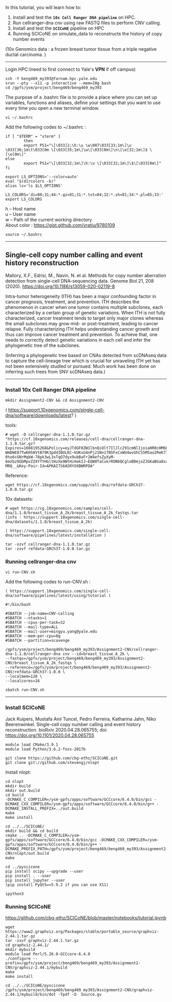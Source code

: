 In this tutorial, you will learn how to:

1. Install and test the **`10x Cell Ranger DNA pipeline`** on HPC.
2. Run cellranger-dna cnv using raw FASTQ files to perform CNV calling.
3. Install and test the **`SCICoNE`** pipeline on HPC
4. Running SCICoNE on simulate_data to reconstructs the history of copy number events 

(10x Genomics data : a frozen breast tumor tissue from a triple negative ductal carcinoma. )

***
Login HPC:(need to first connect to Yale's **VPN** if off campus)

```
ssh -Y beng469_my393@farnam.hpc.yale.edu
srun --pty --x11 -p interactive --mem=20g bash
cd /gpfs/ysm/project/beng469/beng469_my393
```
The purpose of a .bashrc file is to provide a place where you can set up variables, functions and aliases, define your settings that you want to use every time you open a new terminal window.
```
vi ~/.bashrc
```

Add the following codes to ~/.bashrc : 

```
if [ "$TERM" = "xterm" ]
        then
        export PS1="\[\033]2;\h:\u \w\007\033[33;1m\]\u \033[36;1m\t\033[0m \[\033[35;1m\]\w\[\033[0m\]\n\[\e[32;1m\]$ \[\e[0m\]"
else
        export PS1="\[\033[32;1m\]\h:\u \[\033[32;1m\]\$\[\033[0m\]"
fi

export LS_OPTIONS='--color=auto'
eval "$(dircolors -b)"
alias ls='ls $LS_OPTIONS'

LS_COLORS='di=00;31;44:*.gz=01;31:*.txt=04;32:*.sh=01;34:*.pl=05;33:'
export LS_COLORS
```
h – Host name           
u – User name           
w – Path of the current working directory               
About color : https://gist.github.com/vratiu/9780109

```
source ~/.bashrc
```

***
## Single-cell copy number calling and event history reconstruction

Mallory, X.F., Edrisi, M., Navin, N. et al. Methods for copy number aberration detection from single-cell DNA-sequencing data. Genome Biol 21, 208 (2020). https://doi.org/10.1186/s13059-020-02119-8


Intra-tumor heterogeneity (ITH) has been a major confounding factor in cancer prognosis, treatment, and prevention. ITH describes the phenomenon in cancer when one tumor contains multiple subclones, each characterized by a certain group of genetic variations. When ITH is not fully characterized, cancer treatment tends to target only major clones whereas the small subclones may grow mid- or post-treatment, leading to cancer relapse. Fully characterizing ITH helps understanding cancer growth and thus can improve cancer treatment and prevention. To achieve that, one needs to correctly detect genetic variations in each cell and infer the phylogenetic tree of the subclones.

(Inferring a phylogenetic tree based on CNAs detected from scDNAseq data to capture the cell-lineage tree which is crucial for unraveling ITH yet has not been extensively studied or pursued. Much work has been done on inferring such trees from SNV scDNAseq data.)
***
### Install 10x Cell Ranger DNA pipeline
```
mkdir Assignment2-CNV && cd Assignment2-CNV
```

( https://support.10xgenomics.com/single-cell-dna/software/downloads/latest? )

tools:

```
# wget -O cellranger-dna-1.1.0.tar.gz "https://cf.10xgenomics.com/releases/cell-dna/cellranger-dna-1.1.0.tar.gz?Expires=1608195268&Policy=eyJTdGF0ZW1lbnQiOlt7IlJlc291cmNlIjoiaHR0cHM6Ly9jZi4xMHhnZW5vbWljcy5jb20vcmVsZWFzZXMvY2VsbC1kbmEvY2VsbHJhbmdlci1kbmEtMS4xLjAudGFyLmd6IiwiQ29uZGl0aW9uIjp7IkRhdGVMZXNzVGhhbiI6eyJBV1M6RXBvY2hUaW1lIjoxNjA4MTk1MjY4fX19XX0_&Signature=AMYk4OZ~MkMi-WmDWE87TwKH58VtB70K3pddIBULKC~kUKxG4nPj21Nn1fB5FxCxWU4wvGhCS5M5ao2ReK77QQN-0to6cGNrMqkW-78pk3wL3xTqQ7dyx9ubBaFr2W4efsZyXyM-6mzbz9GbMpvZZ4YfYHGltHzXe9WtHiHokIJ~EQW0TaCukrRON6QCgloBDmjoZJGKaBGa8xatCMEsMpj2AJNMDyNYQkxKK5rkPCRjK5RGJdqJ4pZTUf4f8nWPDAJxrr9azSrjNcla8mZxfmbvI0Er3w0KqS9o4OLN4PWNpCxaEnqqCQ4Fu5VRybWZ0jtY~wIbPGlkGkUfnB-MRQ__&Key-Pair-Id=APKAI7S6A5RYOXBWRPDA"
```
Reference:
```
wget https://cf.10xgenomics.com/supp/cell-dna/refdata-GRCh37-1.0.0.tar.gz
```
10x datasets:
```
# wget https://cg.10xgenomics.com/samples/cell-dna/1.1.0/breast_tissue_A_2k/breast_tissue_A_2k_fastqs.tar 
(info : https://support.10xgenomics.com/single-cell-dna/datasets/1.1.0/breast_tissue_A_2k)
```
```
( https://support.10xgenomics.com/single-cell-dna/software/pipelines/latest/installation )

tar -xzvf cellranger-dna-1.1.0.tar.gz
tar -zxvf refdata-GRCh37-1.0.0.tar.gz
```
### Running cellranger-dna cnv
```
vi run-CNV.sh
```
Add the following codes to run-CNV.sh : 
```
( https://support.10xgenomics.com/single-cell-dna/software/pipelines/latest/using/tutorial )

#!/bin/bash

#SBATCH --job-name=CNV-calling
#SBATCH --ntasks=1
#SBATCH --cpus-per-task=32
#SBATCH --mail-type=ALL
#SBATCH --mail-user=mingyu.yang@yale.edu
#SBATCH --mem-per-cpu=8g
#SBATCH --partition=scavenge

/gpfs/ysm/project/beng469/beng469_my393/Assignment2-CNV/cellranger-dna-1.1.0/cellranger-dna cnv --id=breast_tissue_A_2k \
--fastqs=/gpfs/ysm/project/beng469/beng469_my393/Assignment2-CNV/breast_tissue_A_2k_fastqs \
--reference=/gpfs/ysm/project/beng469/beng469_my393/Assignment2-CNV/refdata-GRCh37-1.0.0 \
--localmem=128 \
--localcores=16
```

```
sbatch run-CNV.sh
```
***
###  Install SCICoNE
Jack Kuipers, Mustafa Anıl Tuncel, Pedro Ferreira, Katharina Jahn, Niko Beerenwinkel. Single-cell copy number calling and event history reconstruction. bioRxiv 2020.04.28.065755; doi: https://doi.org/10.1101/2020.04.28.065755


```
module load CMake/3.9.1
module load Python/3.6.2-foss-2017b
```
```
git clone https://github.com/cbg-ethz/SCICoNE.git
git clone git://github.com/stevengj/nlopt
```
Install nlopt:
```
cd nlopt
mkdir build 
mkdir out.build
cd build
-DCMAKE_C_COMPILER=/ysm-gpfs/apps/software/GCCcore/6.4.0/bin/gcc -DCMAKE_CXX_COMPILER=/ysm-gpfs/apps/software/GCCcore/6.4.0/bin/g++ -DCMAKE_INSTALL_PREFIX=../out.build
make 
make install
```

```
cd ../../SCICoNE/
mkdir build && cd build
cmake .. -DCMAKE_C_COMPILER=/ysm-gpfs/apps/software/GCCcore/6.4.0/bin/gcc -DCMAKE_CXX_COMPILER=/ysm-gpfs/apps/software/GCCcore/6.4.0/bin/g++ -DCMAKE_PREFIX_PATH=/gpfs/ysm/project/beng469/beng469_my393/Assignment2-CNV/nlopt/out.build
make 
```
```
cd ../pyscicone
pip install scipy --upgrade --user
pip install . --user 
pip install jupyter --user
(pip install PyQt5==5.9.2 if you can use X11)

```
```
ipython3
```
###  Running SCICoNE
https://github.com/cbg-ethz/SCICoNE/blob/master/notebooks/tutorial.ipynb

```
wget https://www2.graphviz.org/Packages/stable/portable_source/graphviz-2.44.1.tar.gz
tar -zxvf graphviz-2.44.1.tar.gz 
cd graphviz-2.44.1/
mkdir mybuild
module load Perl/5.26.0-GCCcore-6.4.0
./configure --prefix=/gpfs/ysm/project/beng469/beng469_my393/Assignment2-CNV/graphviz-2.44.1/mybuild
make 
make install
```
```
cd ../../SCICoNE/pyscicone
/gpfs/ysm/project/beng469/beng469_my393/Assignment2-CNV/graphviz-2.44.1/mybuild/bin/dot -Tpdf -O  Source.gv
```
